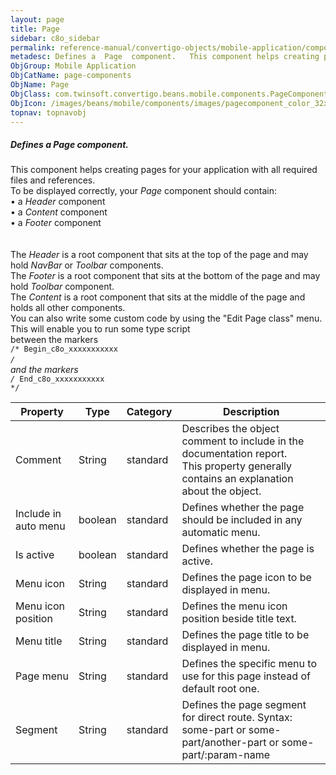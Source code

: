 ```yaml
---
layout: page
title: Page
sidebar: c8o_sidebar
permalink: reference-manual/convertigo-objects/mobile-application/components/page-components/page/
metadesc: Defines a  Page  component.   This component helps creating pages for your application with all required files and references. To be displayed correct
ObjGroup: Mobile Application
ObjCatName: page-components
ObjName: Page
ObjClass: com.twinsoft.convertigo.beans.mobile.components.PageComponent
ObjIcon: /images/beans/mobile/components/images/pagecomponent_color_32x32.png
topnav: topnavobj
---
```

##### Defines a <i>Page</i> component. 

This component helps creating pages for your application with all required files and references.<br/>To be displayed correctly, your <i>Page</i> component should contain:<br> • a <i>Header</i> component<br> • a <i>Content</i> component<br> • a <i>Footer</i> component<br/><br/><br>The <i>Header</i> is a root component that sits at the top of the page and may hold <i>NavBar</i> or <i>Toolbar</i> components.<br/>The <i>Footer</i> is a root component that sits at the bottom of the page and may hold <i>Toolbar</i> component.<br/>The <i>Content</i> is a root component that sits at the middle of the page and holds all other components.<br/>You can also write some custom code by using the "Edit Page class" menu.<br>This will enable you to run some type script<br>between the markers<br><code>/* Begin_c8o_xxxxxxxxxxx */</code><br>and the markers<br><code>/* End_c8o_xxxxxxxxxxx */</code><br/>

Property | Type | Category | Description
--- | --- | --- | ---
Comment | String | standard | Describes the object comment to include in the documentation report.<br/>This property generally contains an explanation about the object.
Include in auto menu | boolean | standard | Defines whether the page should be included in any automatic menu.<br/>
Is active | boolean | standard | Defines whether the page is active.<br/>
Menu icon | String | standard | Defines the page icon to be displayed in menu.<br/>
Menu icon position | String | standard | Defines the menu icon position beside title text.<br/>
Menu title | String | standard | Defines the page title to be displayed in menu.<br/>
Page menu | String | standard | Defines the specific menu to use for this page instead of default root one.<br/>
Segment | String | standard | Defines the page segment for direct route. Syntax: some-part or some-part/another-part or some-part/:param-name<br/>
